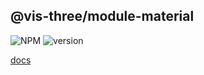 ## @vis-three/module-material

<p>
   <img alt="NPM" src="https://img.shields.io/npm/l/@vis-three/module-material?color=blue">
   <img alt="version" src="https://img.shields.io/npm/v/@vis-three/module-material">
</p>

[docs](/docs/modules.md)
